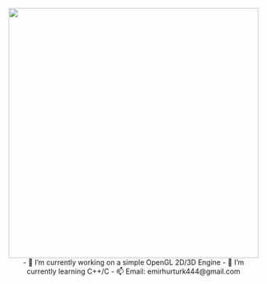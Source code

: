 
<!--
**ehurturk/ehurturk** is a ✨ _special_ ✨ repository because its `README.md` (this file) appears on your GitHub profile.

Here are some ideas to get you started:

- 🔭 I’m currently working on ...
- 🌱 I’m currently learning ...
- 👯 I’m looking to collaborate on ...
- 🤔 I’m looking for help with ...
- 💬 Ask me about ...
- 📫 How to reach me: ...
- 😄 Pronouns: ...
- ⚡ Fun fact: ...
-->
<p align="center">
  <img  width="500" height="500" src="https://media.giphy.com/media/1iNIkQBAwEkUuTpikf/giphy.gif">
  - 🔭 I’m currently working on a simple OpenGL 2D/3D Engine
  - 🌱 I’m currently learning C++/C
  - 📫 Email: emirhurturk444@gmail.com
</p>
<!-- <div style="align-items:center"><img src="https://media.giphy.com/media/1iNIkQBAwEkUuTpikf/giphy.gif" /></div> -->
<!--![Brainfuck](https://media.giphy.com/media/1iNIkQBAwEkUuTpikf/giphy.gif)
- 🔭 I’m currently working on a simple OpenGL 2D/3D Engine
- 🌱 I’m currently learning C++/C
- 📫 Email: emirhurturk444@gmail.com
-->
